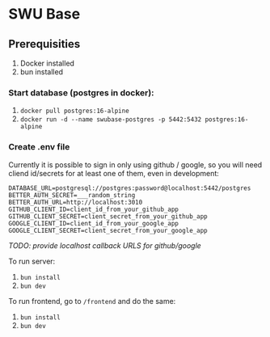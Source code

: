 # SWU Base

## Prerequisities
1. Docker installed
2. bun installed

### Start database (postgres in docker):
1. `docker pull postgres:16-alpine`
2. `docker run -d --name swubase-postgres -p 5442:5432 postgres:16-alpine`


### Create .env file
Currently it is possible to sign in only using github / google, so you will need cliend id/secrets for at least one of them, even in development: 
```env
DATABASE_URL=postgresql://postgres:password@localhost:5442/postgres
BETTER_AUTH_SECRET=___random_string
BETTER_AUTH_URL=http://localhost:3010
GITHUB_CLIENT_ID=client_id_from_your_github_app
GITHUB_CLIENT_SECRET=client_secret_from_your_github_app
GOOGLE_CLIENT_ID=client_id_from_your_google_app
GOOGLE_CLIENT_SECRET=client_secret_from_your_google_app
```

_TODO: provide localhost callback URLS for github/google_


To run server:
1. `bun install`
2. `bun dev`

To run frontend, go to `/frontend` and do the same:
1. `bun install`
2. `bun dev`
